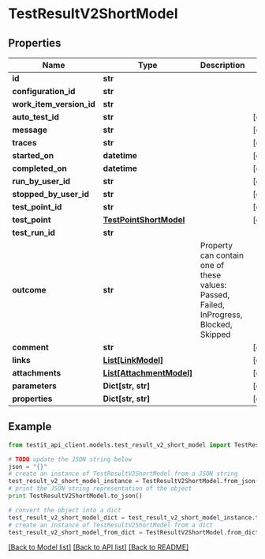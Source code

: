 # TestResultV2ShortModel


## Properties
Name | Type | Description | Notes
------------ | ------------- | ------------- | -------------
**id** | **str** |  | 
**configuration_id** | **str** |  | 
**work_item_version_id** | **str** |  | 
**auto_test_id** | **str** |  | [optional] 
**message** | **str** |  | [optional] 
**traces** | **str** |  | [optional] 
**started_on** | **datetime** |  | [optional] 
**completed_on** | **datetime** |  | [optional] 
**run_by_user_id** | **str** |  | [optional] 
**stopped_by_user_id** | **str** |  | [optional] 
**test_point_id** | **str** |  | [optional] 
**test_point** | [**TestPointShortModel**](TestPointShortModel.md) |  | [optional] 
**test_run_id** | **str** |  | 
**outcome** | **str** | Property can contain one of these values: Passed, Failed, InProgress, Blocked, Skipped | 
**comment** | **str** |  | [optional] 
**links** | [**List[LinkModel]**](LinkModel.md) |  | [optional] 
**attachments** | [**List[AttachmentModel]**](AttachmentModel.md) |  | [optional] 
**parameters** | **Dict[str, str]** |  | [optional] 
**properties** | **Dict[str, str]** |  | [optional] 

## Example

```python
from testit_api_client.models.test_result_v2_short_model import TestResultV2ShortModel

# TODO update the JSON string below
json = "{}"
# create an instance of TestResultV2ShortModel from a JSON string
test_result_v2_short_model_instance = TestResultV2ShortModel.from_json(json)
# print the JSON string representation of the object
print TestResultV2ShortModel.to_json()

# convert the object into a dict
test_result_v2_short_model_dict = test_result_v2_short_model_instance.to_dict()
# create an instance of TestResultV2ShortModel from a dict
test_result_v2_short_model_from_dict = TestResultV2ShortModel.from_dict(test_result_v2_short_model_dict)
```
[[Back to Model list]](../README.md#documentation-for-models) [[Back to API list]](../README.md#documentation-for-api-endpoints) [[Back to README]](../README.md)


